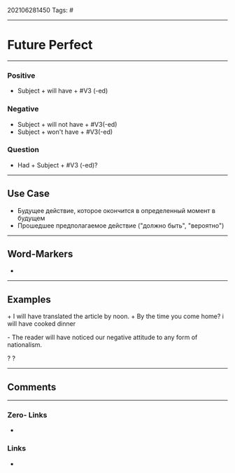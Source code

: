 202106281450
Tags: #

---
# Future Perfect
---
### Positive
- Subject + will have + #V3 (-ed)

### Negative
- Subject + will not have + #V3(-ed)
- Subject + won't have + #V3(-ed)

### Question
- Had + Subject + #V3 (-ed)?

---
## Use Case
- Будущее действие, которое окончится в определенный момент в будущем
- Прошедшее предполагаемое действие ("должно быть", "вероятно")

---

## Word-Markers
- 

---
## Examples
\+ I will have translated the article by noon.
\+ By the time you come home? i will have cooked dinner

\- The reader will have noticed our negative attitude to any form of nationalism.

\? ?

---
## Comments

---
### Zero- Links
- 

### Links
-